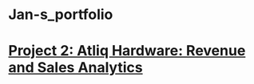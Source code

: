 # Jan-s_portfolio
# [Project 2: Atliq Hardware: Revenue and Sales Analytics](https://github.com/jan-codex/Revenue-Insights-using-Power-BI-and-SQL)
